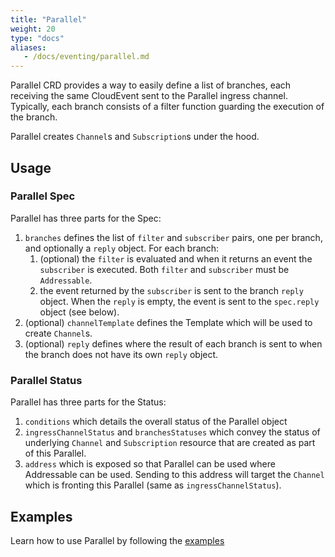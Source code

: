 ```yaml
---
title: "Parallel"
weight: 20
type: "docs"
aliases:
   - /docs/eventing/parallel.md
---
```


Parallel CRD provides a way to easily define a list of branches, each receiving
the same CloudEvent sent to the Parallel ingress channel. Typically, each branch
consists of a filter function guarding the execution of the branch.

Parallel creates `Channel`s and `Subscription`s under the hood.

## Usage

### Parallel Spec

Parallel has three parts for the Spec:

1. `branches` defines the list of `filter` and `subscriber` pairs, one per branch,
   and optionally a `reply` object. For each branch:
   1. (optional) the `filter` is evaluated and when it returns an event the `subscriber` is
      executed. Both `filter` and `subscriber` must be `Addressable`.
   1. the event returned by the `subscriber` is sent to the branch `reply`
      object. When the `reply` is empty, the event is sent to the `spec.reply`
      object (see below).
1. (optional) `channelTemplate` defines the Template which will be used to
   create `Channel`s.
1. (optional) `reply` defines where the result of each branch is sent to when
   the branch does not have its own `reply` object.

### Parallel Status

Parallel has three parts for the Status:

1. `conditions` which details the overall status of the Parallel object
1. `ingressChannelStatus` and `branchesStatuses` which convey the status of
   underlying `Channel` and `Subscription` resource that are created as part of
   this Parallel.
1. `address` which is exposed so that Parallel can be used where Addressable can
   be used. Sending to this address will target the `Channel` which is fronting
   this Parallel (same as `ingressChannelStatus`).

## Examples

Learn how to use Parallel by following the [examples](../samples/parallel/)

